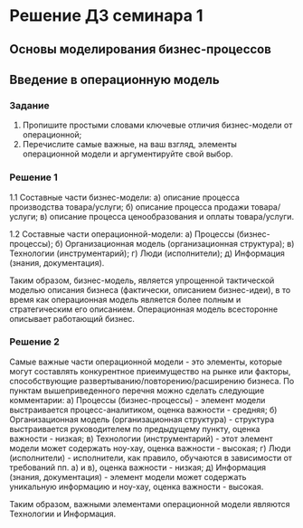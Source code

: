 ﻿# Решение ДЗ семинара 1
## Основы моделирования бизнес-процессов
## Введение в операционную модель

### Задание

1. Пропишите простыми словами ключевые отличия бизнес-модели от операционной;
2. Перечислите самые важные, на ваш взгляд, элементы операционной модели и аргументируйте свой выбор.

### Решение 1

1.1 Составные части бизнес-модели:
а) описание процесса производства товара/услуги;
б) описание процесса продажи товара/услуги;
в) описание процесса ценообразования и оплаты товара/услуги.

1.2 Составные части операционной-модели:
а) Процессы (бизнес-процессы);
б) Организационная модель (организационная структура);
в) Технологии (инструментарий);
г) Люди (исполнители);
д) Информация (знания, документация).

Таким образом, бизнес-модель, является упрощенной тактической моделью описания бизнеса (фактически, описанием бизнес-идеи),
в то время как операционная модель является более полным и стратегическим его описанием. Операционная модель всесторонне описывает
работающий бизнес.

### Решение 2

Самые важные части операционной модели - это элементы, которые могут составлять конкурентное приеимущество на рынке или факторы,
способствующие развертыванию/повторению/расширению бизнеса. По пунктам вышеприведенного перечня можно сделать следующие комментарии:
а) Процессы (бизнес-процессы) - элемент модели выстраивается процесс-аналитиком, оценка важности - средняя;
б) Организационная модель (организационная структура) - структура выстраивается руководителем по предыдущему пункту, оценка важности - низкая;
в) Технологии (инструментарий) - этот элемент модели может содержать ноу-хау, оценка важности - высокая;
г) Люди (исполнители) - исполнители, как правило, обучаются в зависимости от требований пп. а) и в), оценка важности - низкая;
д) Информация (знания, документация) - элемент модели может содержать уникальную информацию и ноу-хау, оценка важности - высокая.

Таким образом, важными элементами операционной модели являются Технологии и Информация.

